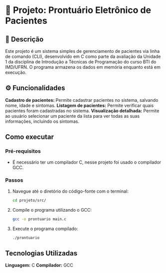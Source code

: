 # 📐 Projeto: Prontuário Eletrônico de Pacientes

## 📄 Descrição 

Este projeto é um sistema simples de gerenciamento de pacientes via linha de comando (CLI), desenvolvido em C como parte da avaliação da Unidade 1 da disciplina de Introdução a Técnicas de Programação do curso BTI do IMD/UFRN. O programa armazena os dados em memória enquanto está em execução.

## ⚙ Funcionalidades 

**Cadastro de pacientes:** Permite cadastrar pacientes no sistema, salvando nome, idade e sintomas.
**Listagem de pacientes:** Permite verificar quais pacientes foram cadastradas no sistema.
**Visualização detalhada:** Permite ao usuário selecionar um paciente da lista para ver todas as suas informações, incluindo os sintomas.


## Como executar

### Pré-requisitos
- É necessário ter um compilador C, nesse projeto foi usado o compilador GCC.

### Passos
1.  Navegue até o diretório do código-fonte com o terminal:
    ```bash
    cd projeto/src/
    ```
2.  Compile o programa utilizando o GCC:
    ```bash
    gcc -o prontuario main.c
    ```
3.  Execute o programa compilado:
    ```bash
    ./prontuario
    ```

## Tecnologias Utilizadas 
**Linguagem:** C
**Compilador:** GCC